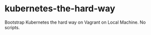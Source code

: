 # kubernetes-the-hard-way
Bootstrap Kubernetes the hard way on Vagrant on Local Machine. No scripts.
